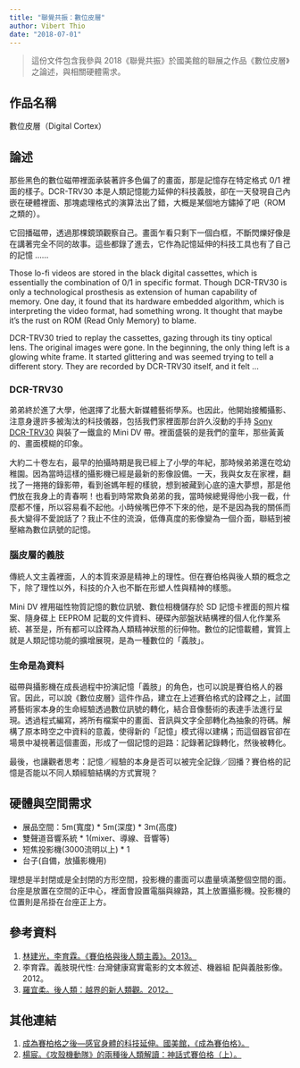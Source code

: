 ```yaml
---
title: "聯覺共振：數位皮層"
author: Vibert Thio
date: "2018-07-01"
---
```


> 這份文件包含我參與 2018《聯覺共振》於國美館的聯展之作品《數位皮層》之論述，與相關硬體需求。



## 作品名稱

數位皮層（Digital Cortex）


## 論述

那些黑色的數位磁帶裡面承裝著許多色偏了的畫面，那是記憶存在特定格式 0/1 裡面的樣子。DCR-TRV30 本是人類記憶能力延伸的科技義肢，卻在一天發現自己內嵌在硬體裡面、那塊處理格式的演算法出了錯，大概是某個地方鏽掉了吧（ROM 之類的）。

它回播磁帶，透過那棵鏡頭觀察自己。畫面乍看只剩下一個白框，不斷閃爍好像是在講著完全不同的故事。這些都錄了進去，它作為記憶延伸的科技工具也有了自己的記憶 ……

Those lo-fi videos are stored in the black digital cassettes, which is essentially the combination of 0/1 in specific format. Though DCR-TRV30 is only a technological prosthesis as extension of human capability of memory. One day, it found that its hardware embedded algorithm, which is interpreting the video format, had something wrong. It thought that maybe it’s the rust on ROM (Read Only Memory) to blame.

DCR-TRV30 tried to replay the cassettes, gazing through its tiny optical lens. The original images were gone. In the beginning, the only thing left is a glowing white frame. It started glittering and was seemed trying to tell a different story. They are recorded by DCR-TRV30 itself, and it felt …



### DCR-TRV30

弟弟終於進了大學，他選擇了北藝大新媒體藝術學系。也因此，他開始接觸攝影、注意身邊許多被淘汰的科技儀器，包括我們家裡面那台許久沒動的手持 [Sony DCR-TRV30](https://www.cnet.com/products/sony-dcr-trv30/specs/) 與裝了一鐵盒的 Mini DV 帶。裡面盛裝的是我們的童年，那些黃黃的、畫面模糊的印象。

大約二十卷左右，最早的拍攝時期是我已經上了小學的年紀，那時候弟弟還在唸幼稚園。因為當時這樣的攝影機已經是最新的影像設備。一天，我與女友在家裡，翻找了一捲捲的錄影帶，看到爸媽年輕的樣貌，想到被藏到心底的遠大夢想，那是他們放在我身上的青春啊！也看到時常欺負弟弟的我，當時候總覺得他小我一截，什麼都不懂，所以容易看不起他。小時候嘴巴停不下來的他，是不是因為我的關係而長大變得不愛說話了？我止不住的流淚，低傳真度的影像變為一個介面，聯結到被壓縮為數位訊號的記憶。

### 腦皮層的義肢

傳統人文主義裡面，人的本質來源是精神上的理性。但在賽伯格與後人類的概念之下，除了理性以外，科技的介入也不斷在形塑人性與精神的樣態。

Mini DV 裡用磁性物質記憶的數位訊號、數位相機儲存於 SD 記憶卡裡面的照片檔案、隨身碟上 EEPROM 記載的文件資料、硬碟內部盤狀結構裡的個人化作業系統、甚至是，所有都可以詮釋為人類精神狀態的衍伸物。數位的記憶載體，實質上就是人類記憶功能的擴增展現，是為一種數位的「義肢」。

### 生命是為資料

磁帶與攝影機在成長過程中扮演記憶「義肢」的角色，也可以說是賽伯格人的器官。因此，可以說《數位皮層》這件作品，建立在上述賽伯格式的詮釋之上，試圖將藝術家本身的生命經驗透過數位訊號的轉化，結合音像藝術的表達手法進行呈現。透過程式編寫，將所有檔案中的畫面、音訊與文字全部轉化為抽象的符碼。解構了原本時空之中資料的意義，使得新的「記憶」模式得以建構；而這個器官卻在場景中凝視著這個畫面，形成了一個記憶的迴路：記錄著記錄轉化，然後被轉化。

最後，也讓觀者思考：記憶／經驗的本身是否可以被完全記錄／回播？賽伯格的記憶是否能以不同人類經驗結構的方式實現？



## 硬體與空間需求
- 展品空間：5m(寬度) * 5m(深度) * 3m(高度)
- 雙聲道音響系統 * 1(mixer、導線、音響等)
- 短焦投影機(3000流明以上) * 1
- 台子(自備，放攝影機用)


理想是半封閉或是全封閉的方形空間，投影機的畫面可以盡量填滿整個空間的面。台座是放置在空間的正中心，裡面會設置電腦與線路，其上放置攝影機。投影機的位置則是吊掛在台座正上方。




## 參考資料
1. [林建光，李育霖。《賽伯格與後人類主義》。2013。](http://www.books.com.tw/products/0010623844)
2. 李育霖。義肢現代性: 台灣健康寫實電影的文本敘述、機器組 配與義肢影像。2012。
3. [羅宜柔。後人類：越界的新人類觀。2012。](http://libwri.nhu.edu.tw:8081/Ejournal/AI02001902.pdf)


## 其他連結
1. [成為賽柏格之後—感官身體的科技延伸。國美館，《成為賽伯格》。](http://www.mottimes.com/cht/article_detail.php?serial=109&type=1)
2. [楊宸。《攻殼機動隊》的兩種後人類解讀：神話式賽伯格（上）。](https://philosophy.hk01.com/channel/%E6%80%9D%E6%BD%AE%20AVANT-GARDE/148789/%E3%80%8A%E6%94%BB%E6%AE%BC%E6%A9%9F%E5%8B%95%E9%9A%8A%E3%80%8B%E7%9A%84%E5%85%A9%E7%A8%AE%E5%BE%8C%E4%BA%BA%E9%A1%9E%E8%A7%A3%E8%AE%80%EF%BC%9A%E7%A5%9E%E8%A9%B1%E5%BC%8F%E8%B3%BD%E4%BC%AF%E6%A0%BC%EF%BC%88%E4%B8%8A%EF%BC%89%EF%BD%9C%E6%A5%8A%E5%AE%B8)
